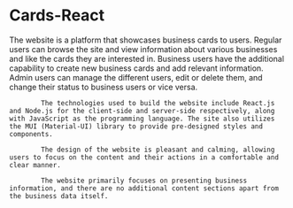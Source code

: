 # Cards-React

The website is a platform that showcases business cards to users. Regular users can browse the site and view information about various businesses and like the cards they are interested in. Business users have the additional capability to create new business cards and add relevant information. Admin users can manage the different users, edit or delete them, and change their status to business users or vice versa.

            The technologies used to build the website include React.js and Node.js for the client-side and server-side respectively, along with JavaScript as the programming language. The site also utilizes the MUI (Material-UI) library to provide pre-designed styles and components.

            The design of the website is pleasant and calming, allowing users to focus on the content and their actions in a comfortable and clear manner.

            The website primarily focuses on presenting business information, and there are no additional content sections apart from the business data itself.
